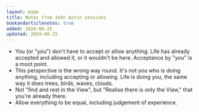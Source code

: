 ```yaml
---
layout: page
title: Notes from John Astin sessions
bookandarticlenotes: true
added: 2024-08-25
updated: 2024-08-25
---
```


- You (or "you") don't have to accept or allow anything. Life has already accepted and allowed it, or it wouldn't be here. Acceptance by "you" is a moot point.
- This perspective is the wrong way round. It's not you who is doing anything, including accepting or allowing. Life is doing you, the same way it does trees, birds, waves, clouds.
- Not "find and rest in the View", but "Realise there is only the View," that you're already there.
- Allow everything to be equal, including judgement of experience.